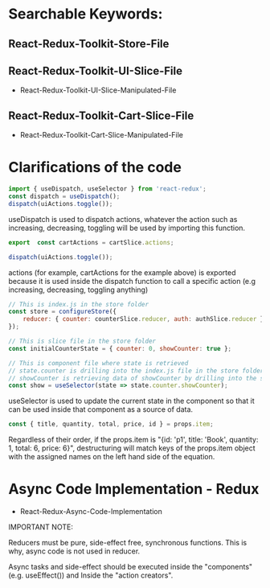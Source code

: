 # Searchable Keywords:

## React-Redux-Toolkit-Store-File


## React-Redux-Toolkit-UI-Slice-File
- React-Redux-Toolkit-UI-Slice-Manipulated-File


## React-Redux-Toolkit-Cart-Slice-File
- React-Redux-Toolkit-Cart-Slice-Manipulated-File

# Clarifications of the code

```javascript
import { useDispatch, useSelector } from 'react-redux';
const dispatch = useDispatch();
dispatch(uiActions.toggle());
```

useDispatch is used to dispatch actions, whatever the action such as increasing, decreasing, toggling will be used by importing this function.

```javascript
export  const cartActions = cartSlice.actions;
```

```javascript
dispatch(uiActions.toggle());
```

actions (for example, cartActions for the example above) is exported because it is used inside the dispatch function to call a specific action (e.g increasing, decreasing, toggling anything)

```javascript
// This is index.js in the store folder
const store = configureStore({
    reducer: { counter: counterSlice.reducer, auth: authSlice.reducer },
});
```

```javascript
// This is slice file in the store folder
const initialCounterState = { counter: 0, showCounter: true };
```

```javascript
// This is component file where state is retrieved
// state.counter is drilling into the index.js file in the store folder
// showCounter is retrieving data of showCounter by drilling into the slice file
const show = useSelector(state => state.counter.showCounter);
```

useSelector is used to update the current state in the component so that it can be used inside that component as a source of data.

```javascript
const { title, quantity, total, price, id } = props.item;
```

Regardless of their order, if the props.item is "{id: 'p1', title: 'Book', quantity: 1, total: 6, price: 6}", destructuring will match keys of the props.item object with the assigned names on the left hand side of the equation.

# Async Code Implementation - Redux

- React-Redux-Async-Code-Implementation

IMPORTANT NOTE:

Reducers must be pure, side-effect free, synchronous functions. This is why, async code is not used in reducer.

Async tasks and side-effect should be executed inside the "components" (e.g. useEffect()) and Inside the "action creators".